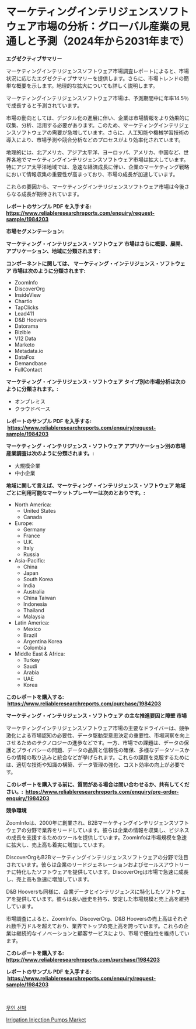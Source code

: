 <p><h1>マーケティングインテリジェンスソフトウェア市場の分析：グローバル産業の見通しと予測（2024年から2031年まで）</h1></p><p><strong>エグゼクティブサマリー</strong></p>
<p><p>マーケティングインテリジェンスソフトウェア市場調査レポートによると、市場状況に応じたエグゼクティブサマリーを提供します。さらに、市場トレンドの簡単な概要を示します。地理的な拡大についても詳しく説明します。</p><p>マーケティングインテリジェンスソフトウェア市場は、予測期間中に年率14.5％で成長すると予測されています。</p><p>市場の動向としては、デジタル化の進展に伴い、企業は市場情報をより効果的に収集、分析、活用する必要があります。このため、マーケティングインテリジェンスソフトウェアの需要が急増しています。さらに、人工知能や機械学習技術の導入により、市場予測や競合分析などのプロセスがより効率化されています。</p><p>地理的には、北アメリカ、アジア太平洋、ヨーロッパ、アメリカ、中国など、世界各地でマーケティングインテリジェンスソフトウェア市場は拡大しています。特にアジア太平洋地域では、急速な経済成長に伴い、企業のマーケティング戦略において情報収集の重要性が高まっており、市場の成長が加速しています。</p><p>これらの要因から、マーケティングインテリジェンスソフトウェア市場は今後さらなる成長が期待されています。</p></p>
<p><strong>レポートのサンプル PDF を入手する: <a href="https://www.reliableresearchreports.com/enquiry/request-sample/1984203">https://www.reliableresearchreports.com/enquiry/request-sample/1984203</a></strong></p>
<p><strong>市場セグメンテーション:</strong></p>
<p><strong> マーケティング・インテリジェンス・ソフトウェア 市場はさらに概要、展開、アプリケーション、地域に分類されます :</strong></p>
<p><strong>コンポーネントに関しては、 マーケティング・インテリジェンス・ソフトウェア 市場は次のように分類されます: &nbsp;</strong></p>
<p><ul><li>ZoomInfo</li><li>DiscoverOrg</li><li>InsideView</li><li>Chartio</li><li>TapClicks</li><li>Lead411</li><li>D&B Hoovers</li><li>Datorama</li><li>Bizible</li><li>V12 Data</li><li>Marketo</li><li>Metadata.io</li><li>DataFox</li><li>Demandbase</li><li>FullContact</li></ul></p>
<p><strong> マーケティング・インテリジェンス・ソフトウェア タイプ別の市場分析は次のように分類されます。:</strong></p>
<p><ul><li>オンプレミス</li><li>クラウドベース</li></ul></p>
<p><strong>レポートのサンプル PDF を入手する: &nbsp;<a href="https://www.reliableresearchreports.com/enquiry/request-sample/1984203">https://www.reliableresearchreports.com/enquiry/request-sample/1984203</a></strong></p>
<p><strong> マーケティング・インテリジェンス・ソフトウェア アプリケーション別の市場産業調査は次のように分類されます。:</strong></p>
<p><ul><li>大規模企業</li><li>中小企業</li></ul></p>
<p><strong>地域に関して言えば、マーケティング・インテリジェンス・ソフトウェア 地域ごとに利用可能なマーケットプレーヤーは次のとおりです。:</strong></p>
<p><ul>
    <li>
        North America:
        <ul>
            <li>United States</li>
            <li>Canada</li>
        </ul>
    </li>
    <li>
        Europe:
        <ul>
            <li>Germany</li>
            <li>France</li>
            <li>U.K.</li>
            <li>Italy</li>
            <li>Russia</li>
        </ul>
    </li>
    <li>
        Asia-Pacific:
        <ul>
            <li>China</li>
            <li>Japan</li>
            <li>South Korea</li>
            <li>India</li>
            <li>Australia</li>
            <li>China Taiwan</li>
            <li>Indonesia</li>
            <li>Thailand</li>
            <li>Malaysia</li>
        </ul>
    </li>
    <li>
        Latin America:
        <ul>
            <li>Mexico</li>
            <li>Brazil</li>
            <li>Argentina Korea</li>
            <li>Colombia</li>
        </ul>
    </li>
    <li>
        Middle East & Africa:
        <ul>
            <li>Turkey</li>
            <li>Saudi</li>
            <li>Arabia</li>
            <li>UAE</li>
            <li>Korea</li>
        </ul>
    </li>
    </ul></p>
<p><strong>このレポートを購入する: &nbsp;<a href="https://www.reliableresearchreports.com/purchase/1984203">https://www.reliableresearchreports.com/purchase/1984203</a></strong></p>
<p><strong>マーケティング・インテリジェンス・ソフトウェア の主な推進要因と障壁 市場</strong></p>
<p><p>マーケティングインテリジェンスソフトウェア市場の主要なドライバーは、競争激化による市場認知の必要性、データ駆動型意思決定の重要性、市場洞察を向上させるためのテクノロジーの進歩などです。一方、市場での課題は、データの保護とプライバシーの問題、データの品質と信頼性の確保、多様なデータソースからの情報の取り込みと統合などが挙げられます。これらの課題を克服するためには、適切な技術や知識の構築、データ管理の強化、コスト効率の向上が必要です。</p></p>
<p><strong>このレポートを購入する前に、質問がある場合は問い合わせるか、共有してください。:&nbsp; <a href="https://www.reliableresearchreports.com/enquiry/pre-order-enquiry/1984203">https://www.reliableresearchreports.com/enquiry/pre-order-enquiry/1984203</a></strong></p>
<p><strong>競争環境</strong></p>
<p><p>ZoomInfoは、2000年に創業され、B2Bマーケティングインテリジェンスソフトウェアの分野で業界をリードしています。彼らは企業の情報を収集し、ビジネスの成長を支援するためのツールを提供しています。ZoomInfoは市場規模を急速に拡大し、売上高も着実に増加しています。</p><p>DiscoverOrgもB2Bマーケティングインテリジェンスソフトウェアの分野で注目されています。彼らは企業のリードジェネレーションおよびセールスアウトリーチに特化したソフトウェアを提供しています。DiscoverOrgは市場で急速に成長し、売上高も急速に増加しています。</p><p>D&B Hooversも同様に、企業データとインテリジェンスに特化したソフトウェアを提供しています。彼らは長い歴史を持ち、安定した市場規模と売上高を維持しています。</p><p>市場調査によると、ZoomInfo、DiscoverOrg、D&B Hooversの売上高はそれぞれ数千万ドルを超えており、業界でトップの売上高を誇っています。これらの企業は継続的なイノベーションと顧客サービスにより、市場で優位性を維持しています。</p></p>
<p><strong>このレポートを購入する: &nbsp; <a href="https://www.reliableresearchreports.com/purchase/1984203">https://www.reliableresearchreports.com/purchase/1984203</a></strong></p>
<p><strong>レポートのサンプル PDF を入手する: &nbsp;<a href="https://www.reliableresearchreports.com/enquiry/request-sample/1984203">https://www.reliableresearchreports.com/enquiry/request-sample/1984203</a></strong><strong></strong></p>
<p>&nbsp;</p>
<p><p><a href="https://github.com/lzuwsfreyoq70/Market-Research-Report-List-1/blob/main/52403707533.md">무인 선박</a></p><p><a href="https://view.publitas.com/reportprime-1/irrigation-injection-pumps-market-research-report-reveals-the-latest-trends-and-opportunities-of-this-market-for-period-from-2024-2031/">Irrigation Injection Pumps Market</a></p></p>